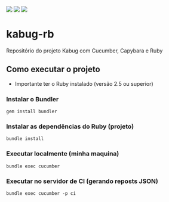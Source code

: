 <img src="{[BadgeURLHere](https://img.shields.io/badge/Docker-2CA5E0?style=for-the-badge&logo=docker&logoColor=white)}" />
<img src="{[BadgeURLHere](https://img.shields.io/badge/Jenkins-D24939?style=for-the-badge&logo=Jenkins&logoColor=white)}" />
<img src="{[BadgeURLHere](https://img.shields.io/badge/Ruby-CC342D?style=for-the-badge&logo=ruby&logoColor=white)}" />


# kabug-rb
Repositório do projeto Kabug com Cucumber, Capybara e Ruby

## Como executar o projeto

* Importante ter o Ruby instalado (versão 2.5 ou superior)

### Instalar o Bundler
`
gem install bundler
`

### Instalar as dependências do Ruby (projeto)
`
bundle install
`

### Executar localmente (minha maquina)
`
bundle exec cucumber
`

### Executar no servidor de CI (gerando reposts JSON)
`
bundle exec cucumber -p ci
`
